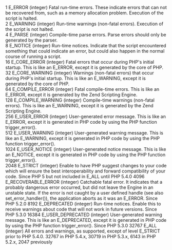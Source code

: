 1	E_ERROR (integer)	Fatal run-time errors. These indicate errors that can not be recovered from, such as a memory allocation problem. Execution of the script is halted.	 
2	E_WARNING (integer)	Run-time warnings (non-fatal errors). Execution of the script is not halted.	 
4	E_PARSE (integer)	Compile-time parse errors. Parse errors should only be generated by the parser.	 
8	E_NOTICE (integer)	Run-time notices. Indicate that the script encountered something that could indicate an error, but could also happen in the normal course of running a script.	 
16	E_CORE_ERROR (integer)	Fatal errors that occur during PHP's initial startup. This is like an E_ERROR, except it is generated by the core of PHP.	 
32	E_CORE_WARNING (integer)	Warnings (non-fatal errors) that occur during PHP's initial startup. This is like an E_WARNING, except it is generated by the core of PHP.	 
64	E_COMPILE_ERROR (integer)	Fatal compile-time errors. This is like an E_ERROR, except it is generated by the Zend Scripting Engine.	 
128	E_COMPILE_WARNING (integer)	Compile-time warnings (non-fatal errors). This is like an E_WARNING, except it is generated by the Zend Scripting Engine.	 
256	E_USER_ERROR (integer)	User-generated error message. This is like an E_ERROR, except it is generated in PHP code by using the PHP function trigger_error().	 
512	E_USER_WARNING (integer)	User-generated warning message. This is like an E_WARNING, except it is generated in PHP code by using the PHP function trigger_error().	 
1024	E_USER_NOTICE (integer)	User-generated notice message. This is like an E_NOTICE, except it is generated in PHP code by using the PHP function trigger_error().	 
2048	E_STRICT (integer)	Enable to have PHP suggest changes to your code which will ensure the best interoperability and forward compatibility of your code.	Since PHP 5 but not included in E_ALL until PHP 5.4.0
4096	E_RECOVERABLE_ERROR (integer)	Catchable fatal error. It indicates that a probably dangerous error occurred, but did not leave the Engine in an unstable state. If the error is not caught by a user defined handle (see also set_error_handler()), the application aborts as it was an E_ERROR.	Since PHP 5.2.0
8192	E_DEPRECATED (integer)	Run-time notices. Enable this to receive warnings about code that will not work in future versions.	Since PHP 5.3.0
16384	E_USER_DEPRECATED (integer)	User-generated warning message. This is like an E_DEPRECATED, except it is generated in PHP code by using the PHP function trigger_error().	Since PHP 5.3.0
32767	E_ALL (integer)	All errors and warnings, as supported, except of level E_STRICT prior to PHP 5.4.0.	32767 in PHP 5.4.x, 30719 in PHP 5.3.x, 6143 in PHP 5.2.x, 2047 previously